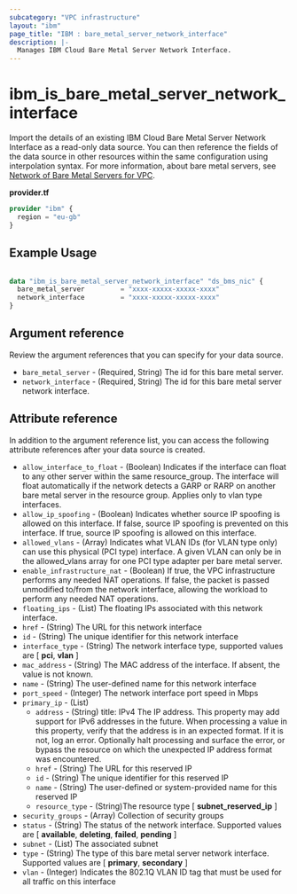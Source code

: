 ```yaml
---
subcategory: "VPC infrastructure"
layout: "ibm"
page_title: "IBM : bare_metal_server_network_interface"
description: |-
  Manages IBM Cloud Bare Metal Server Network Interface.
---
```


# ibm\_is_bare_metal_server_network_interface

Import the details of an existing IBM Cloud Bare Metal Server Network Interface as a read-only data source. You can then reference the fields of the data source in other resources within the same configuration using interpolation syntax. For more information, about bare metal servers, see [Network of Bare Metal Servers for VPC](https://cloud.ibm.com/docs/vpc?topic=vpc-bare-metal-servers-network).

**provider.tf**

```terraform
provider "ibm" {
  region = "eu-gb"
}
```


## Example Usage

```terraform

data "ibm_is_bare_metal_server_network_interface" "ds_bms_nic" {
  bare_metal_server         = "xxxx-xxxxx-xxxxx-xxxx"
  network_interface         = "xxxx-xxxxx-xxxxx-xxxx"
}

```

## Argument reference
Review the argument references that you can specify for your data source. 

- `bare_metal_server` - (Required, String) The id for this bare metal server.
- `network_interface` - (Required, String) The id for this bare metal server network interface.

## Attribute reference
In addition to the argument reference list, you can access the following attribute references after your data source is created. 

- `allow_interface_to_float` - (Boolean) Indicates if the interface can float to any other server within the same resource_group. The interface will float automatically if the network detects a GARP or RARP on another bare metal server in the resource group. Applies only to vlan type interfaces.
- `allow_ip_spoofing` - (Boolean) Indicates whether source IP spoofing is allowed on this interface. If false, source IP spoofing is prevented on this interface. If true, source IP spoofing is allowed on this interface.
- `allowed_vlans` - (Array) Indicates what VLAN IDs (for VLAN type only) can use this physical (PCI type) interface. A given VLAN can only be in the allowed_vlans array for one PCI type adapter per bare metal server.
- `enable_infrastructure_nat` - (Boolean) If true, the VPC infrastructure performs any needed NAT operations. If false, the packet is passed unmodified to/from the network interface, allowing the workload to perform any needed NAT operations.
- `floating_ips` - (List) The floating IPs associated with this network interface.
- `href` - (String) The URL for this network interface
- `id` - (String) The unique identifier for this network interface
- `interface_type` - (String) The network interface type, supported values are [ **pci**, **vlan** ]
- `mac_address` - (String) The MAC address of the interface. If absent, the value is not known.
- `name` - (String) The user-defined name for this network interface
- `port_speed` - (Integer) The network interface port speed in Mbps
- `primary_ip` - (List)
	- `address` - (String) title: IPv4 The IP address. This property may add support for IPv6 addresses in the future. When processing a value in this property, verify that the address is in an expected format. If it is not, log an error. Optionally halt processing and surface the error, or bypass the resource on which the unexpected IP address format was encountered.
	- `href` - (String) The URL for this reserved IP
	- `id` - (String) The unique identifier for this reserved IP
	- `name` - (String) The user-defined or system-provided name for this reserved IP
  - `resource_type` - (String)The resource type [ **subnet_reserved_ip** ]
- `security_groups` - (Array) Collection of security groups
- `status` - (String) The status of the network interface. Supported values are [ **available**, **deleting**, **failed**, **pending** ]
- `subnet` - (List) The associated subnet
- `type` - (String) The type of this bare metal server network interface. Supported values are [ **primary**, **secondary** ]
- `vlan` - (Integer) Indicates the 802.1Q VLAN ID tag that must be used for all traffic on this interface